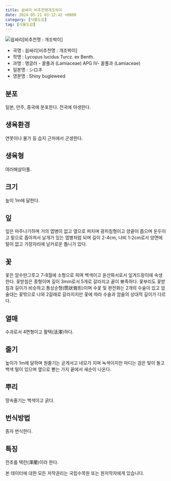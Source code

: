 ```yaml
---
title: 쉽싸리_비추천명개조박이
date: 2024-05-21 03:12:42 +0800
category: [식물도감]
tag: [식물도감]
---
```




![쉽싸리[비추천명 : 개조박이]](/fileUpload/plants/basic/Labiatae/Lycopus/7820/1_th2.JPG)
- 국명 : 쉽싸리[비추천명 : 개조박이]
- 학명 : Lycopus lucidus Turcz. ex Benth.
- 과명 : 앵글러 - 꿀풀과 (Lamiaceae) APG Ⅳ- 꿀풀과 (Lamiaceae)
- 일본명 : シロネ
- 영문명 : Shiny bugleweed


## 분포
일본, 만주, 중국에 분포한다.전국에 야생한다.
## 생육환경
연못이나 물가 등 습지 근처에서 군생한다.
## 생육형
여러해살이풀.
## 크기
높이 1m에 달한다.
## 잎
잎은 마주나기하며 거의 엽병이 없고 옆으로 퍼지며 광피침형이고 양끝이 좁으며 둔두이고 밑으로 좁아져서 날개가 있는 엽병처럼 되며 길이 2-4cm, 나비 1-2cm로서 양면에 털이 없고 가장자리에 날카로운 톱니가 있다.
## 꽃
꽃은 암수딴그루고 7-8월에 소형으로 피며 백색이고 윤산화서로서 잎겨드랑이에 속생한다. 꽃받침은 종형이며 길이 3mm로서 5개로 갈라지고 끝이 뾰족하다. 꽃부리도 꽃받침과 길이가 비슷하고 통상순형(筒狀脣形)이며 수꽃 및 완전화는 2개의 수술이 있고 암술대는 꽃밖으로 나와 2갈래로 갈라지지만 꽃에 따라 수술과 암술의 상대적 길이가 다르다.
## 열매
수과로서 4면형이고 활택(活澤)하다.
## 줄기
높이가 1m에 달하며 원줄기는 곧게서고 네모가 지며 녹색이지만 마디는 검은 빛이 돌고 백색 털이 있으며 옆으로 뻗는 가지 끝에서 새순이 나온다.
## 뿌리
땅속줄기는 백색이고 굵다.
## 번식방법
종자 번식한다.
## 특징
전초를 택란(澤蘭)이라 한다.






본 데이터에 대한 모든 저작권리는 국립수목원 또는 원저작자에게 있습니다.
